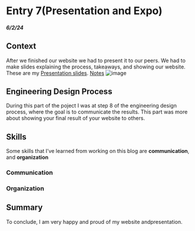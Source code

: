 # Entry 7(Presentation and Expo)
##### 6/2/24

## Context 
After we finished our website we had to present it to our peers. We had to make slides explaining the process, takeaways, and showing our website. These are my [Presentation slides](https://docs.google.com/presentation/d/1WvyUj_ZFR6HQCKmh9Ygeybpoeqc0MHMuGMDKVfbIDzU/edit#slide=id.p). 
[Notes](https://docs.google.com/document/d/1IudJ_O42K6LJtYqkUdPSPaq_1uvjqjVF056Qb5vOZXc/edit#heading=h.6o1f62qg6jz9)
![image](https://github.com/kostelal0688/sep10-freedom-projec/assets/146861788/bf1d1c5d-7576-4b6d-adee-d2a49ab2372a)


## Engineering Design Process
During this part of the poject I was at step 8 of the engineering design process, where the goal is to communicate the results. This part was more about showing your final result of your website to others.
## Skills
Some skills that I’ve learned from working on this blog are **communication**, and **organization**
### Communication

### Organization

## Summary
To conclude, I am very happy and proud of my website andpresentation.


